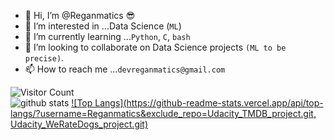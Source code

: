 - 👋 Hi, I’m @Reganmatics :sunglasses:
- 👀 I’m interested in ...Data Science (`ML`)
- 🌱 I’m currently learning ...`Python`, `C`, `bash`
- 💞️ I’m looking to collaborate on Data Science projects `(ML to be precise)`.
- 📫 How to reach me ...`devreganmatics@gmail.com`

<!---
Reganmatics/Reganmatics is a ✨ special ✨ repository because its `README.md` (this file) appears on your GitHub profile.
You can click the Preview link to take a look at your changes.
--->
<!---
![GitHub Views](https://komarev.com/ghpvc/?username=Reganmatics) <br>
--->
![Visitor Count](https://profile-counter.glitch.me/{username}/count.svg) <br>
![github stats](https://github-readme-stats.vercel.app/api?username=Reganmatics&show_icons=true&theme=radical)
[![Top Langs](https://github-readme-stats.vercel.app/api/top-langs/?username=Reganmatics&exclude_repo=Udacity_TMDB_project.git, Udacity_WeRateDogs_project.git)](https://github.com/Reganmatics/github-readme-stats)
